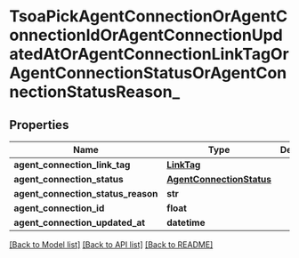 # TsoaPickAgentConnectionOrAgentConnectionIdOrAgentConnectionUpdatedAtOrAgentConnectionLinkTagOrAgentConnectionStatusOrAgentConnectionStatusReason_

## Properties
Name | Type | Description | Notes
------------ | ------------- | ------------- | -------------
**agent_connection_link_tag** | [**LinkTag**](LinkTag.md) |  | 
**agent_connection_status** | [**AgentConnectionStatus**](AgentConnectionStatus.md) |  | [optional] 
**agent_connection_status_reason** | **str** |  | [optional] 
**agent_connection_id** | **float** |  | 
**agent_connection_updated_at** | **datetime** |  | 

[[Back to Model list]](../README.md#documentation-for-models) [[Back to API list]](../README.md#documentation-for-api-endpoints) [[Back to README]](../README.md)

